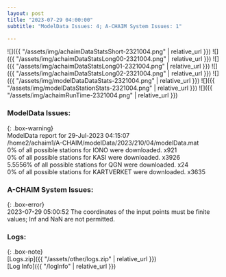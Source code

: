 ```yaml
---
layout: post
title: "2023-07-29 04:00:00"
subtitle: "ModelData Issues: 4; A-CHAIM System Issues: 1"

---
```


![]({{ "/assets/img/achaimDataStatsShort-2321004.png" | relative_url }})
![]({{ "/assets/img/achaimDataStatsLong00-2321004.png" | relative_url }})
![]({{ "/assets/img/achaimDataStatsLong01-2321004.png" | relative_url }})
![]({{ "/assets/img/achaimDataStatsLong02-2321004.png" | relative_url }})
![]({{ "/assets/img/modelDataDataStats-2321004.png" | relative_url }})
![]({{ "/assets/img/modelDataStationStats-2321004.png" | relative_url }})
![]({{ "/assets/img/achaimRunTime-2321004.png" | relative_url }})


### ModelData Issues:  
  
{: .box-warning}  
 ModelData report for 29-Jul-2023 04:15:07   
 /home2/achaim1/A-CHAIM/modelData/2023/210/04/modelData.mat   
 0% of all possible stations for IONO were downloaded. x921   
 0% of all possible stations for KASI were downloaded. x3926   
 5.5556% of all possible stations for QGN were downloaded. x24   
 0% of all possible stations for KARTVERKET were downloaded. x3635   
  
### A-CHAIM System Issues:  
  
{: .box-error}  
2023-07-29 05:00:52 The coordinates of the input points must be finite values; Inf and NaN are not permitted.  

### Logs:  
  
{: .box-note}  
[Logs.zip]({{ "/assets/other/logs.zip" | relative_url }})  
[Log Info]({{ "/logInfo" | relative_url }})  
